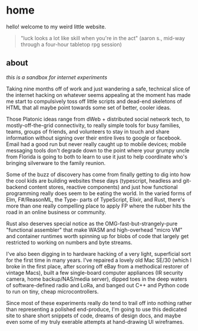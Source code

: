 # home

hello! welcome to my weird little website.

> "luck looks a lot like skill when you're in the act"
> (aaron s., mid-way through a four-hour tabletop rpg session)

## about

*this is a sandbox for internet experiments*

Taking nine months off of work and just wandering a safe, technical slice of the internet hacking on whatever seems appealing at the moment has made me start to compulsively toss off little scripts and dead-end skeletons of HTML that all maybe point towards some set of better, cooler ideas.

Those Platonic ideas range from dWeb + distributed social network tech, to mostly-off-the-grid connectivity, to really simple tools for busy families, teams, groups of friends, and volunteers to stay in touch and share information without signing over their entire lives to google or facebook. Email had a good run but never really caught up to mobile devices; mobile messaging tools don't degrade down to the point where your grumpy uncle from Florida is going to both to learn to use it just to help coordinate who's bringing silverware to the family reunion.

Some of the buzz of discovery has come from finally getting to dig into how the cool kids are building websites these days (typescript, headless and git-backend content stores, reactive components) and just how functional programming really does seem to be eating the world. In the varied forms of Elm, F#/ReasonML, the Type- parts of TypeScript, Elixir, and Rust, there's more than one really compelling place to apply FP where the rubber hits the road in an online business or community.

Rust also deserves special notice as the OMG-fast-but-strangely-pure "functional assembler" that make WASM and high-overhead "micro VM" and container runtimes worth spinning up for blobs of code that largely get restricted to working on numbers and byte streams.

I've also been digging in to hardware hacking of a very light, superficial sort for the first time in many years. I've repaired a lovely old Mac SE/30 (which I broke in the first place, after scoring off eBay from a methodical restorer of vintage Macs), built a few single-board computer appliances (IR security camera, home backup/NAS/media server), dipped toes in the deep waters of software-defined radio and LoRa, and banged out C++ and Python code to run on tiny, cheap microcontrollers.

Since most of these experiments really do tend to trail off into nothing rather than representing a polished end-produce, I'm going to use this dedicated site to share short snippets of code, dreams of design docs, and maybe even some of my truly exerable attempts at hand-drawing UI wireframes.